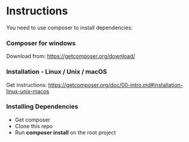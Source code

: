 # Instructions

You need to use composer to install dependencies: 

### Composer for windows

Download from: https://getcomposer.org/download/

### Installation - Linux / Unix / macOS

Get instructions: https://getcomposer.org/doc/00-intro.md#installation-linux-unix-macos

### Installing Dependencies
- Get composer
- Clone this repo
- Run **composer install** on the root project
